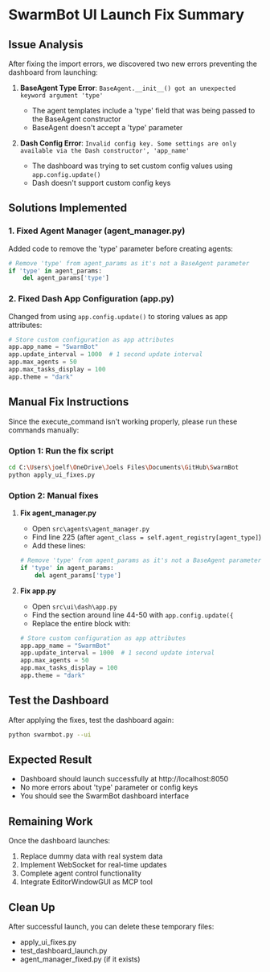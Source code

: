 # SwarmBot UI Launch Fix Summary

## Issue Analysis
After fixing the import errors, we discovered two new errors preventing the dashboard from launching:

1. **BaseAgent Type Error**: `BaseAgent.__init__() got an unexpected keyword argument 'type'`
   - The agent templates include a 'type' field that was being passed to the BaseAgent constructor
   - BaseAgent doesn't accept a 'type' parameter

2. **Dash Config Error**: `Invalid config key. Some settings are only available via the Dash constructor', 'app_name'`
   - The dashboard was trying to set custom config values using `app.config.update()`
   - Dash doesn't support custom config keys

## Solutions Implemented

### 1. Fixed Agent Manager (agent_manager.py)
Added code to remove the 'type' parameter before creating agents:
```python
# Remove 'type' from agent_params as it's not a BaseAgent parameter
if 'type' in agent_params:
    del agent_params['type']
```

### 2. Fixed Dash App Configuration (app.py)
Changed from using `app.config.update()` to storing values as app attributes:
```python
# Store custom configuration as app attributes
app.app_name = "SwarmBot"
app.update_interval = 1000  # 1 second update interval
app.max_agents = 50
app.max_tasks_display = 100
app.theme = "dark"
```

## Manual Fix Instructions

Since the execute_command isn't working properly, please run these commands manually:

### Option 1: Run the fix script
```bash
cd C:\Users\joelf\OneDrive\Joels Files\Documents\GitHub\SwarmBot
python apply_ui_fixes.py
```

### Option 2: Manual fixes

1. **Fix agent_manager.py**
   - Open `src\agents\agent_manager.py`
   - Find line 225 (after `agent_class = self.agent_registry[agent_type]`)
   - Add these lines:
   ```python
   # Remove 'type' from agent_params as it's not a BaseAgent parameter
   if 'type' in agent_params:
       del agent_params['type']
   ```

2. **Fix app.py**
   - Open `src\ui\dash\app.py`
   - Find the section around line 44-50 with `app.config.update({`
   - Replace the entire block with:
   ```python
   # Store custom configuration as app attributes
   app.app_name = "SwarmBot"
   app.update_interval = 1000  # 1 second update interval
   app.max_agents = 50
   app.max_tasks_display = 100
   app.theme = "dark"
   ```

## Test the Dashboard

After applying the fixes, test the dashboard again:
```bash
python swarmbot.py --ui
```

## Expected Result
- Dashboard should launch successfully at http://localhost:8050
- No more errors about 'type' parameter or config keys
- You should see the SwarmBot dashboard interface

## Remaining Work
Once the dashboard launches:
1. Replace dummy data with real system data
2. Implement WebSocket for real-time updates
3. Complete agent control functionality
4. Integrate EditorWindowGUI as MCP tool

## Clean Up
After successful launch, you can delete these temporary files:
- apply_ui_fixes.py
- test_dashboard_launch.py
- agent_manager_fixed.py (if it exists)
